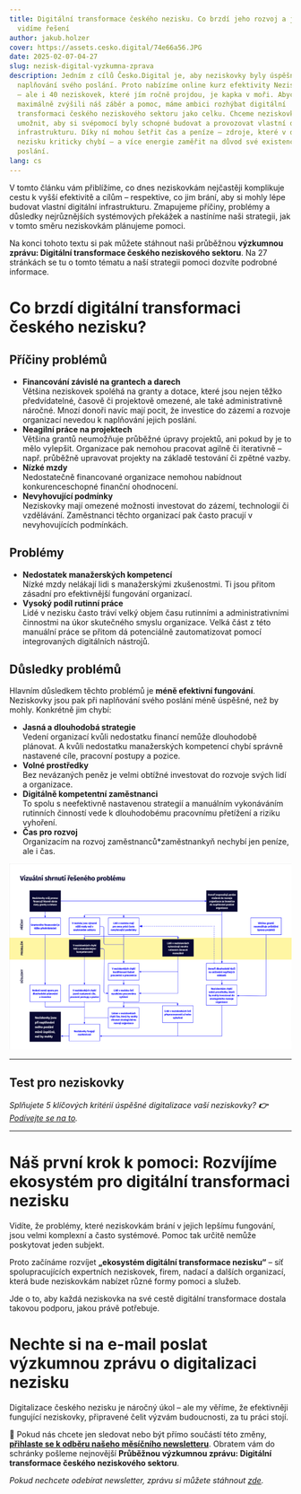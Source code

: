 ```yaml
---
title: Digitální transformace českého nezisku. Co brzdí jeho rozvoj a jaká
  vidíme řešení
author: jakub.holzer
cover: https://assets.cesko.digital/74e66a56.JPG
date: 2025-02-07-04-27
slug: nezisk-digital-vyzkumna-zprava
description: Jedním z cílů Česko.Digital je, aby neziskovky byly úspěšnější při
  naplňování svého poslání. Proto nabízíme online kurz efektivity Nezisk.Digital
  – ale i 40 neziskovek, které jím ročně projdou, je kapka v moři. Abychom
  maximálně zvýšili náš záběr a pomoc, máme ambici rozhýbat digitální
  transformaci českého neziskového sektoru jako celku. Chceme neziskovkám
  umožnit, aby si svépomocí byly schopné budovat a provozovat vlastní digitální
  infrastrukturu. Díky ní mohou šetřit čas a peníze – zdroje, které v dnešním
  nezisku kriticky chybí – a více energie zaměřit na důvod své existence, své
  poslání.
lang: cs
---
```

V tomto článku vám přiblížíme, co dnes neziskovkám nejčastěji komplikuje cestu k vyšší efektivitě a cílům – respektive, co jim brání, aby si mohly lépe budovat vlastní digitální infrastrukturu. Zmapujeme příčiny, problémy a důsledky nejrůznějších systémových překážek a nastíníme naši strategii, jak v tomto směru neziskovkám plánujeme pomoci.

Na konci tohoto textu si pak můžete stáhnout naši průběžnou **výzkumnou zprávu: Digitální transformace českého neziskového sektoru**. Na 27 stránkách se tu o tomto tématu a naší strategii pomoci dozvíte podrobné informace. 

# Co brzdí digitální transformaci českého nezisku?

## Příčiny problémů

* **Financování závislé na grantech a darech**\
  Většina neziskovek spoléhá na granty a dotace, které jsou nejen těžko předvídatelné, časově či projektově omezené, ale také administrativně náročné. Mnozí donoři navíc mají pocit, že investice do zázemí a rozvoje organizací nevedou k naplňování jejich poslání.
* **Neagilní práce na projektech**\
  Většina grantů neumožňuje průběžné úpravy projektů, ani pokud by je to mělo vylepšit. Organizace pak nemohou pracovat agilně či iterativně – např. průběžně upravovat projekty na základě testování či zpětné vazby.
* **Nízké mzdy**\
  Nedostatečně financované organizace nemohou nabídnout konkurenceschopné finanční ohodnocení.
* **Nevyhovující podmínky**\
  Neziskovky mají omezené možnosti investovat do zázemí, technologií či vzdělávání. Zaměstnanci těchto organizací pak často pracují v nevyhovujících podmínkách.

## Problémy

* **Nedostatek manažerských kompetencí**\
  Nízké mzdy nelákají lidi s manažerskými zkušenostmi. Ti jsou přitom zásadní pro efektivnější fungování organizací.
* **Vysoký podíl rutinní práce**\
  Lidé v nezisku často tráví velký objem času rutinními a administrativními činnostmi na úkor skutečného smyslu organizace. Velká část z této manuální práce se přitom dá potenciálně zautomatizovat pomocí integrovaných digitálních nástrojů.

## Důsledky problémů

Hlavním důsledkem těchto problémů je **méně efektivní fungování**. Neziskovky jsou pak při naplňování svého poslání méně úspěšné, než by mohly. Konkrétně jim chybí:

* **Jasná a dlouhodobá strategie**\
  Vedení organizací kvůli nedostatku financí nemůže dlouhodobě plánovat. A kvůli nedostatku manažerských kompetencí chybí správně nastavené cíle, pracovní postupy a pozice.
* **Volné prostředky**\
  Bez nevázaných peněz je velmi obtížné investovat do rozvoje svých lidí a organizace.
* **Digitálně kompetentní zaměstnanci**\
  To spolu s neefektivně nastavenou strategií a manuálním vykonáváním rutinních činností vede k dlouhodobému pracovnímu přetížení a riziku vyhoření.
* **Čas pro rozvoj**\
  Organizacím na rozvoj zaměstnanců*zaměstnankyň nechybí jen peníze, ale i čas.

![](zprava-ilustrace.png "„Strom problémů“ – ukázka z výzkumné zprávy.")

- - -

## Test pro neziskovky

*Splňujete 5 klíčových kritérií úspěšné digitalizace vaší neziskovky? **👉** [Podívejte se na to](https://blog.cesko.digital/2025/01/test-pripravenosti-nno-na-digitaliazci).*

- - -

# Náš první krok k pomoci: Rozvíjíme ekosystém pro digitální transformaci nezisku

Vidíte, že problémy, které neziskovkám brání v jejich lepšímu fungování, jsou velmi komplexní a často systémové. Pomoc tak určitě nemůže poskytovat jeden subjekt.  

Proto začínáme rozvíjet **„ekosystém digitální transformace nezisku“** – síť spolupracujících expertních neziskovek, firem, nadací a dalších organizací, která bude neziskovkám nabízet různé formy pomoci a služeb.  

Jde o to, aby každá neziskovka na své cestě digitální transformace dostala takovou podporu, jakou právě potřebuje.

# Nechte si na e-mail poslat výzkumnou zprávu o digitalizaci nezisku

Digitalizace českého nezisku je náročný úkol – ale my věříme, že efektivněji fungující neziskovky, připravené čelit výzvám budoucnosti, za tu práci stojí.  

📩 Pokud nás chcete jen sledovat nebo být přímo součástí této změny, **[přihlaste se k odběru našeho měsíčního newsletteru](https://ceskodigital.ecomailapp.cz/public/form/8-0ff8f206695a872edfb6fade7b6458ba)**. Obratem vám do schránky pošleme nejnovější **Průběžnou výzkumnou zprávu: Digitální transformace českého neziskového sektoru**.  

*Pokud nechcete odebírat newsletter, zprávu si můžete stáhnout [zde](https://drive.google.com/file/d/11N0bO-pAT_tEaJ41xoQA5DBNx9VD8RA9/view).*
